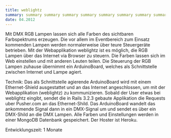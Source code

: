 ```yaml
---
title: weblightz
summary: summary summary summary summary summary summary summary summary summary summary summary 
date: 04.2012
---
```


Mit DMX RGB Lampen lassen sich alle Farben des sichtbaren Farbspektrums erzeugen. Die vor allem im Eventbereich zum Einsatz kommenden Lampen werden normalerweise über teure Steuergeräte betrieben. Mit der Webapplikation weblightz ist es möglich, die RGB Lampen über das Internet via Browser zu steuern. Die Farben lassen sich im Web einstellen und mit anderen Leuten teilen. Die Steuerung der RGB Lampen zuhause übernimmt ein ArduinoBoard, welches als Schnittstelle zwischen Internet und Lampe agiert. 

Technik:
Das als Schnittstelle agierende ArduinoBoard wird mit einem Ethernet-Shield ausgestattet und an das Internet angeschlossen, um mit der Webapplikation (weblightz) zu kommunizieren. 
Sobald der User etwas bei weblightz eingibt, sendet die in Rails 3.2.3 gebaute Applikation die Requests uber Pusher.com an das Ethernet-Shild. Das ArduinoBoard wandelt das ankommende Signal dann in ein DMX-Signal um und sendet es über ein DMX-Shild an die DMX Lampen. Alle Farben und Einstellungen werden in einer MongoDB Datenbank gespeichert. 
Der Hoster ist Heroku.

Entwicklungszeit: 1 Monate
